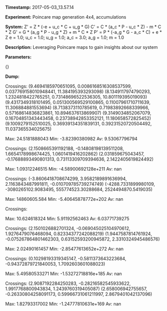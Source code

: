 **Timestamp:** 2017-05-03_13.57.14

**Experiment:** Poincare map generation 4x4, accumulations

**System:**
Z' = Z * (-e + u_c * C + u_g * G) 
C' = C * (a_c * P - u_c * Z) - m * C * Z 
G' = G * (a_g * P - u_g * Z) + m * C * Z 
P' = P * (-a_g * G - a_c * C) + e * Z 
e = 1.0; u_c = 1.0; u_g = 1.0; a_c = 3.0; a_g = 1.0; m = 1.0

**Description:** Leveraging Poincare maps to gain insights about our system

**Parameters:**

{}

**Dump:**



Crossings:
(9.4694185970651095, 0.0086168516308537599, 0.037769158010948441, 11.384195393293098)
(8.1349117974790293, 1.2324818422765251, 0.73148696522536305, 10.801119395019093)
(9.4317349318101495, 0.051300569529100865, 0.11007961710711639, 11.306884881553694)
(8.7138373110785619, 0.71983892668339966, 0.57168614836823861, 10.894637613869907)
(9.3149034852067079, 0.16704851343443458, 0.23738942853352121, 11.180658572825452)
(9.1009279152510025, 0.36939134351839131, 0.39231520720504492, 11.037365534025675)

Max:
24.5181888043
Min:
-3.82390380982
Av:
9.53067796794


Crossings:
(2.1508665391192188, -0.14808198139511208, 1.6654178998674425, 1.0601419416202862)
(2.031859675043457, -0.17688893490801313, 0.73113309709394636, 2.1422405619824492)

Max:
1.09312246515
Min:
-4.58900692128e+211
Av:
nan


Crossings:
(-3.8606418708674299, 3.9582189891636994, 2.1163843487991811, -0.010709785739274749)
(-4288.7331899980109, -3080265102.9083495, 555774523.30288684, 2524494870.5419035)

Max:
14860605.584
Min:
-5.40645878772e+202
Av:
nan


Crossings:

Max:
10.624618324
Min:
5.91192562463
Av:
6.03771739275


Crossings:
(2.1501026882701324, -0.069045025104970612, 1.9276479076468094, 0.82334377242088219)
(1.9447587814761924, -0.075267864801462303, 0.63152593200945872, 2.3310324945486576)

Max:
2.02490161457
Min:
-2.85477613652e+272
Av:
nan


Crossings:
(0.10298193319345147, -0.5811373643223684, -0.94372879721840053, 1.7092603601088023)

Max:
5.49580533271
Min:
-1.53272718816e+185
Av:
nan


Crossings:
(2.9087192284250283, -0.28216582545933622, 1.9917768800943834, 1.2439760319405087)
(2.658006942755657, -0.26330804258091173, 0.59966731061211997, 2.8679401042137096)

Max:
1.82793317002
Min:
-1.24777810631e+169
Av:
nan